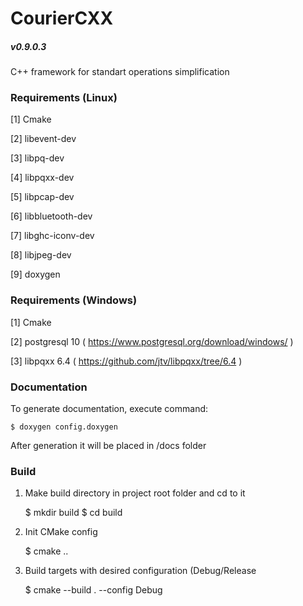 # CourierCXX
##### v0.9.0.3
C++ framework for standart operations simplification

### Requirements (Linux)
[1] Cmake

[2] libevent-dev

[3] libpq-dev

[4] libpqxx-dev

[5] libpcap-dev

[6] libbluetooth-dev

[7] libghc-iconv-dev

[8] libjpeg-dev

[9] doxygen

### Requirements (Windows)
[1] Cmake

[2] postgresql 10 ( https://www.postgresql.org/download/windows/ )

[3] libpqxx 6.4 ( https://github.com/jtv/libpqxx/tree/6.4 )

### Documentation
To generate documentation, execute command:

	$ doxygen config.doxygen

After generation it will be placed in /docs folder

### Build
1) Make build directory in project root folder and cd to it

	$ mkdir build
	$ cd build
	
2) Init CMake config
	
	$ cmake ..
	
3) Build targets with desired configuration (Debug/Release

	$ cmake --build . --config Debug 
 